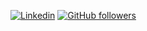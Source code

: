 [![Linkedin](https://img.shields.io/badge/-LinkedIn-222222?style=flat-square&logo=Linkedin&logoColor=white&link=https://www.linkedin.com/in/kay-watts/)](https://www.linkedin.com/in/kay-watts/)
[![GitHub followers](https://img.shields.io/github/followers/kwatts949.svg?style=social&label=Follow&maxAge=2592000)](https://github.com/kwatts949?tab=followers)
